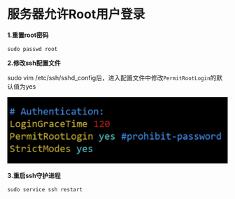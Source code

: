 # 服务器允许Root用户登录

**1.重置root密码**

```shell
sudo passwd root
```

**2.修改ssh配置文件**

sudo vim /etc/ssh/sshd_config后，进入配置文件中修改`PermitRootLogin`的默认值为yes

![](../_media/Snipaste_2022-08-18_14-03-15.png ':size=40%')

**3.重启ssh守护进程**

```shell
sudo service ssh restart
```
